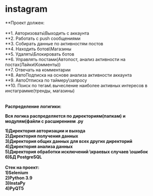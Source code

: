 # instagram


**Проект должен: <br>
<br>
**1. Авторизовать\Выходить с аккаунта <br>
**2. Работать с push сообщениями <br>
**3. Собирать данные по активностям постов <br>
**4. Находить ботов\Магазины <br>
**5. Удалять\Блокировать ботов <br>
**6. Управлять постами(Автопост, анализ активности на постах(Лайки\Комменты)) <br>
**7. Отвечать на комментарии <br>
**8. АвтоПодписка на основе анализа активности аккаунта <br>
**9. АвтоОтписка по таймеру\запросу <br>
**10. Поиск по тегам\ вычесление наиболее активных интересов в инстаграмме(тренды, магазины) <br>
 <br>
 <br>
**Распределение логигики:<br>**

**Вся логика распределяется по директориям(папкам) и модулям(файли с расширением .py <br>**

**1)Директория авторизации и выхода <br>
2)Директория получения данных <br>
3)Директория общих данных для всех других директорий <br>
4)Директория анализа данных <br>
5)Директория обработки исключений \краевых случаев \ошибок <br>
6)БД PostgreSQL <br>
<br>
Стек на проект: <br>
1)Selenium <br>
2)Python 3.9 <br>
3)InstaPy <br>
4)PyQT5 <br>**
